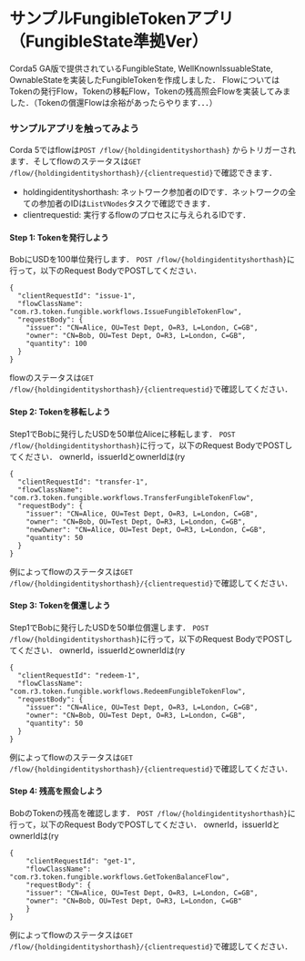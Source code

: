 # サンプルFungibleTokenアプリ（FungibleState準拠Ver）

Corda5 GA版で提供されているFungibleState, WellKnownIssuableState, OwnableStateを実装したFungibleTokenを作成しました．
FlowについてはTokenの発行Flow，Tokenの移転Flow，Tokenの残高照会Flowを実装してみました．（Tokenの償還Flowは余裕があったらやります．．．）

### サンプルアプリを触ってみよう

Corda 5ではflowは`POST /flow/{holdingidentityshorthash}`
からトリガーされます．そしてflowのステータスは`GET /flow/{holdingidentityshorthash}/{clientrequestid}`で確認できます．

* holdingidentityshorthash: ネットワーク参加者のIDです．ネットワークの全ての参加者のIDは`ListVNodes`タスクで確認できます．
* clientrequestid: 実行するflowのプロセスに与えられるIDです．

#### Step 1: Tokenを発行しよう

BobにUSDを100単位発行します．
`POST /flow/{holdingidentityshorthash}`に行って，以下のRequest BodyでPOSTしてください．

```
{
  "clientRequestId": "issue-1",
  "flowClassName": "com.r3.token.fungible.workflows.IssueFungibleTokenFlow",
  "requestBody": {
    "issuer": "CN=Alice, OU=Test Dept, O=R3, L=London, C=GB",
    "owner": "CN=Bob, OU=Test Dept, O=R3, L=London, C=GB",
    "quantity": 100
  }
}
```

flowのステータスは`GET /flow/{holdingidentityshorthash}/{clientrequestid}`で確認してください．

#### Step 2: Tokenを移転しよう

Step1でBobに発行したUSDを50単位Aliceに移転します．
`POST /flow/{holdingidentityshorthash}`に行って，以下のRequest BodyでPOSTしてください．
ownerId，issuerIdとownerIdは(ry

```
{
  "clientRequestId": "transfer-1",
  "flowClassName": "com.r3.token.fungible.workflows.TransferFungibleTokenFlow",
  "requestBody": {
    "issuer": "CN=Alice, OU=Test Dept, O=R3, L=London, C=GB",
    "owner": "CN=Bob, OU=Test Dept, O=R3, L=London, C=GB",
    "newOwner": "CN=Alice, OU=Test Dept, O=R3, L=London, C=GB",
    "quantity": 50
  }
}
```

例によってflowのステータスは`GET /flow/{holdingidentityshorthash}/{clientrequestid}`で確認してください．

#### Step 3: Tokenを償還しよう

Step1でBobに発行したUSDを50単位償還します．
`POST /flow/{holdingidentityshorthash}`に行って，以下のRequest BodyでPOSTしてください．
ownerId，issuerIdとownerIdは(ry

```
{
  "clientRequestId": "redeem-1",
  "flowClassName": "com.r3.token.fungible.workflows.RedeemFungibleTokenFlow",
  "requestBody": {
    "issuer": "CN=Alice, OU=Test Dept, O=R3, L=London, C=GB",
    "owner": "CN=Bob, OU=Test Dept, O=R3, L=London, C=GB",
    "quantity": 50
  }
}
```

例によってflowのステータスは`GET /flow/{holdingidentityshorthash}/{clientrequestid}`で確認してください．

#### Step 4: 残高を照会しよう

BobのTokenの残高を確認します．
`POST /flow/{holdingidentityshorthash}`に行って，以下のRequest BodyでPOSTしてください．
ownerId，issuerIdとownerIdは(ry

```
{
    "clientRequestId": "get-1",
    "flowClassName": "com.r3.token.fungible.workflows.GetTokenBalanceFlow",
    "requestBody": {
    "issuer": "CN=Alice, OU=Test Dept, O=R3, L=London, C=GB",
    "owner": "CN=Bob, OU=Test Dept, O=R3, L=London, C=GB"
    }
}
```

例によってflowのステータスは`GET /flow/{holdingidentityshorthash}/{clientrequestid}`で確認してください．